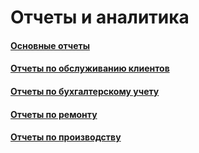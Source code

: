 # Отчеты и аналитика

#### [Основные отчеты](https://github.com/vodavoz/Manual/blob/main/8-отчеты-и-аналитика/1-основные-отчеты/)

#### [Отчеты по обслуживанию клиентов](https://github.com/vodavoz/Manual/blob/main/8-отчеты-и-аналитика/2-отчеты-по-обслуживанию-клиентов/)

#### [Отчеты по бухгалтерскому учету](https://github.com/vodavoz/Manual/blob/main/8-отчеты-и-аналитика/3-отчеты-по-бухгалтерскому-учету/)

#### [Отчеты по ремонту](https://github.com/vodavoz/Manual/blob/main/8-отчеты-и-аналитика/4-отчеты-по-ремонту/)

#### [Отчеты по производству](https://github.com/vodavoz/Manual/blob/main/8-отчеты-и-аналитика/5-отчеты-по-производству/)

